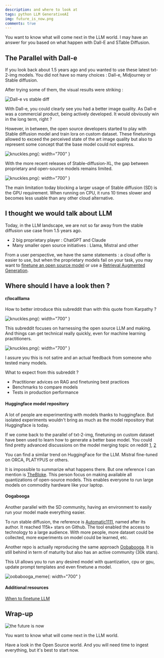 ```yaml
---
description: and where to look at
tags: python LLM GenerativeAI
img: future_is_now.png
comments: true
---
```


You want to know what will come next in the LLM world. 
I may have an answer for you based on what happen with Dall-E and STable Diffusion.


## The Parallel with Dall-e

If you look back about 1.5 years ago and you wanted to use these latest txt-2-img models. You did not have so many choices : 
Dall-e, Midjourney or Stable diffusion.

After trying some of them, the visual results were striking :

![Dall-e vs stable diff]({{site.baseurl}}/assets/img/dalee_vs_stablediff.png)

With Dall-e, you could clearly see you had a better image quality.
As Dall-e was a commercial product, being actively developed. It would obviously win in the long term, right ?


However, in between, the open source developers started to play with Stable diffusion model and train lora on custom dataset.
These finetunings allowed to exceed the perceived state of the art image quality but also to represent some concept that the base model could not express.

![knuckles.png]({{site.baseurl}}/assets/img/ugandan_knuckles.png){: width="700" }

With the more recent releases of Stable-diffusion-XL, the gap between proprietary and open-source models remains limited.

![knuckles.png]({{site.baseurl}}/assets/img/midjou_vs_sdxl.png){: width="700" }

The main limitation today blocking a larger usage of Stable diffusion (SD) is the GPU requirement. 
When running on CPU, it runs 10 times slower and becomes less usable than any other cloud alternative.


## I thought we would talk about LLM 

Today, in the LLM landscape, we are not so far away from the stable diffusion use case from 1.5 years ago.

- 2 big proprietary player : ChatGPT and Claude
- Many smaller open source initiatives : Llama, Mistral and other

From a user perspective, we have the same statements : a cloud offer is easier to use, 
but when the proprietary models fail on your task, you may want to [finetune an open source model](https://medium.com/@dave-shap/a-pros-guide-to-finetuning-llms-c6eb570001d3)
or use a [Retrieval Augmented Generation](https://www.linkedin.com/posts/waleedkadous_fine-tuning-is-for-form-not-facts-anyscale-activity-7101638298120421377-66SA/).


## Where should I have a look then ?

#### r/localllama

How to better introduce this subreddit than with this quote from Karpathy ?

![knuckles.png]({{site.baseurl}}/assets/img/localllama.png){: width="700" }

This subreddit focuses on harnessing the open source LLM and making.
And things can get technical really quickly, even for machine learning practitioners.

![knuckles.png]({{site.baseurl}}/assets/img/is_this_satire.png){: width="700" }

I assure you this is not satire and an actual feedback from someone who tested many models.

What to expect from this subreddit ?
- Practitioner advices on RAG and finetuning best practices
- Benchmarks to compare models
- Tests in production performance


#### Huggingface model repository

A lot of people are experimenting with models thanks to huggingface. 
But isolated experiments wouldn't bring as much as the model repository that Huggingface is today.

If we come back to the parallel of txt-2-img, finetuning on custom dataset have been used to learn how to generate a better base model.
You could find pretty advanced discussions on the model merging topic on reddit [1](https://www.reddit.com/r/StableDiffusion/comments/11sqsk8/merge_models_by_layers_and_similarity/), [2](https://www.reddit.com/r/StableDiffusion/comments/18ov9cg/comparison_opendalle_sdxl_model_merged_with_dpo/)

You can find a similar trend on HuggingFace for the LLM. Mistral fine-tuned on ORCA, PLATYPUS or others.

It is impossible to summarize what happens there. But one reference I can mention is [TheBloke](https://huggingface.co/TheBloke). 
This person focus on making available all quantizations of open-source models.
This enables everyone to run large models on commodity hardware like your laptop.

#### Oogabooga

Another parallel with the SD community, having an environment to easily run your model made everything easier.

To run stable diffusion, the reference is [Automatic1111](https://github.com/AUTOMATIC1111/stable-diffusion-webui), named after its author. It reached 115k+ stars on Github.
The tool enabled the access to technology to a large audience. With more people, more dataset could be collected, more experiments on model could be learned, etc.

Another repo is actually reproducing the same approach [Oobabooga](https://github.com/oobabooga/text-generation-webui). It is still behind in term of maturity but also has an active community (30k stars).

This UI allows you to run any desired model with quantization, cpu or gpu, update prompt templates and even finetune a model.


![oobabooga_meme]({{site.baseurl}}/assets/img/oobabooga_meme.png){: width="700" }

#### Additional resources

[When to finetune LLM](https://medium.com/@dave-shap/a-pros-guide-to-finetuning-llms-c6eb570001d3)



## Wrap-up

![the future is now]({{site.baseurl}}/assets/img/future_is_now.png)

You want to know what will come next in the LLM world. 

Have a look in the Open Source world. And you will need time to ingest everything, but it's best to start now.